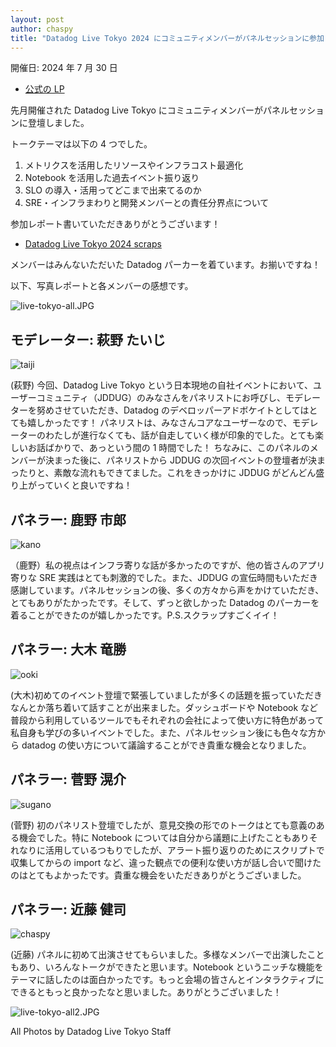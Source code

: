 ```yaml
---
layout: post
author: chaspy
title: "Datadog Live Tokyo 2024 にコミュニティメンバーがパネルセッションに参加しました"
---
```


開催日: 2024 年 7 月 30 日

- [公式の LP](https://www.datadoghq.com/ja/event/datadoglive-tokyo202407/)

先月開催された Datadog Live Tokyo にコミュニティメンバーがパネルセッションに登壇しました。

トークテーマは以下の 4 つでした。

1. メトリクスを活用したリソースやインフラコスト最適化
1. Notebook を活用した過去イベント振り返り
1. SLO の導入・活用ってどこまで出来てるのか
1. SRE・インフラまわりと開発メンバーとの責任分界点について

参加レポート書いていただきありがとうございます！

- [Datadog Live Tokyo 2024 scraps](https://zenn.dev/mkdevelop/scraps/2e3fc7933e3312)

メンバーはみんないただいた Datadog パーカーを着ています。お揃いですね！

以下、写真レポートと各メンバーの感想です。

![live-tokyo-all.JPG](/assets/images/live-tokyo-all.JPG)

## モデレーター: 萩野 たいじ

![taiji](/assets/images/live-tokyo-taiji.JPG)

(萩野) 今回、Datadog Live Tokyo という日本現地の自社イベントにおいて、ユーザーコミュニティ（JDDUG）のみなさんをパネリストにお呼びし、モデレーターを努めさせていただき、Datadog のデベロッパーアドボケイトとしてはとても嬉しかったです！
パネリストは、みなさんコアなユーザーなので、モデレーターのわたしが進行なくても、話が自走していく様が印象的でした。とても楽しいお話ばかりで、あっという間の 1 時間でした！
ちなみに、このパネルのメンバーが決まった後に、パネリストから JDDUG の次回イベントの登壇者が決まったりと、素敵な流れもできてました。これをきっかけに JDDUG がどんどん盛り上がっていくと良いですね！

## パネラー: 鹿野 市郎

![kano](/assets/images/live-tokyo-kano.JPG)

（鹿野）私の視点はインフラ寄りな話が多かったのですが、他の皆さんのアプリ寄りな SRE 実践はとても刺激的でした。また、JDDUG の宣伝時間もいただき感謝しています。パネルセッションの後、多くの方々から声をかけていただき、とてもありがたかったです。そして、ずっと欲しかった Datadog のパーカーを着ることができたのが嬉しかったです。P.S.スクラップすごくイイ！

## パネラー: 大木 竜勝

![ooki](/assets/images/live-tokyo-ooki.JPG)

(大木)初めてのイベント登壇で緊張していましたが多くの話題を振っていただきなんとか落ち着いて話すことが出来ました。ダッシュボードや Notebook など普段から利用しているツールでもそれぞれの会社によって使い方に特色があって私自身も学びの多いイベントでした。また、パネルセッション後にも色々な方から datadog の使い方について議論することができ貴重な機会となりました。

## パネラー: 菅野 滉介

![sugano](/assets/images/live-tokyo-sugano.JPG)

(菅野) 初のパネリスト登壇でしたが、意見交換の形でのトークはとても意義のある機会でした。特に Notebook については自分から議題に上げたこともありそれなりに活用しているつもりでしたが、アラート振り返りのためにスクリプトで収集してからの import など、違った観点での便利な使い方が話し合いで聞けたのはとてもよかったです。貴重な機会をいただきありがとうございました。

## パネラー: 近藤 健司

![chaspy](/assets/images/live-tokyo-chaspy.JPG)

(近藤) パネルに初めて出演させてもらいました。多様なメンバーで出演したこともあり、いろんなトークができたと思います。Notebook というニッチな機能をテーマに話したのは面白かったです。もっと会場の皆さんとインタラクティブにできるともっと良かったなと思いました。ありがとうございました！

![live-tokyo-all2.JPG](/assets/images/live-tokyo-all2.JPG)

All Photos by Datadog Live Tokyo Staff
